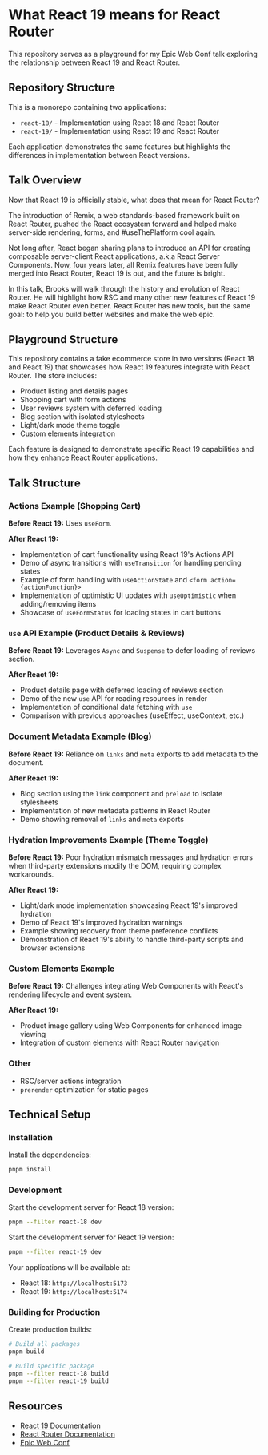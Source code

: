 # What React 19 means for React Router

This repository serves as a playground for my Epic Web Conf talk exploring the relationship between React 19 and React Router.

## Repository Structure

This is a monorepo containing two applications:

- `react-18/` - Implementation using React 18 and React Router
- `react-19/` - Implementation using React 19 and React Router

Each application demonstrates the same features but highlights the differences in implementation between React versions.

## Talk Overview

Now that React 19 is officially stable, what does that mean for React Router?

The introduction of Remix, a web standards-based framework built on React Router, pushed the React ecosystem forward and helped make server-side rendering, forms, and #useThePlatform cool again.

Not long after, React began sharing plans to introduce an API for creating composable server-client React applications, a.k.a React Server Components. Now, four years later, all Remix features have been fully merged into React Router, React 19 is out, and the future is bright.

In this talk, Brooks will walk through the history and evolution of React Router. He will highlight how RSC and many other new features of React 19 make React Router even better. React Router has new tools, but the same goal: to help you build better websites and make the web epic.

## Playground Structure

This repository contains a fake ecommerce store in two versions (React 18 and React 19) that showcases how React 19 features integrate with React Router. The store includes:

- Product listing and details pages
- Shopping cart with form actions
- User reviews system with deferred loading
- Blog section with isolated stylesheets
- Light/dark mode theme toggle
- Custom elements integration

Each feature is designed to demonstrate specific React 19 capabilities and how they enhance React Router applications.

## Talk Structure

### Actions Example (Shopping Cart)

**Before React 19:** Uses `useForm`.

**After React 19:**

- Implementation of cart functionality using React 19's Actions API
- Demo of async transitions with `useTransition` for handling pending states
- Example of form handling with `useActionState` and `<form action={actionFunction}>`
- Implementation of optimistic UI updates with `useOptimistic` when adding/removing items
- Showcase of `useFormStatus` for loading states in cart buttons

### `use` API Example (Product Details & Reviews)

**Before React 19:** Leverages `Async` and `Suspense` to defer loading of reviews section.

**After React 19:**

- Product details page with deferred loading of reviews section
- Demo of the new `use` API for reading resources in render
- Implementation of conditional data fetching with `use`
- Comparison with previous approaches (useEffect, useContext, etc.)

### Document Metadata Example (Blog)

**Before React 19:** Reliance on `links` and `meta` exports to add metadata to the document.

**After React 19:**

- Blog section using the `link` component and `preload` to isolate stylesheets
- Implementation of new metadata patterns in React Router
- Demo showing removal of `links` and `meta` exports

### Hydration Improvements Example (Theme Toggle)

**Before React 19:** Poor hydration mismatch messages and hydration errors when third-party extensions modify the DOM, requiring complex workarounds.

**After React 19:**

- Light/dark mode implementation showcasing React 19's improved hydration
- Demo of React 19's improved hydration warnings
- Example showing recovery from theme preference conflicts
- Demonstration of React 19's ability to handle third-party scripts and browser extensions

### Custom Elements Example

**Before React 19:** Challenges integrating Web Components with React's rendering lifecycle and event system.

**After React 19:**

- Product image gallery using Web Components for enhanced image viewing
- Integration of custom elements with React Router navigation

### Other

- RSC/server actions integration
- `prerender` optimization for static pages

## Technical Setup

### Installation

Install the dependencies:

```bash
pnpm install
```

### Development

Start the development server for React 18 version:

```bash
pnpm --filter react-18 dev
```

Start the development server for React 19 version:

```bash
pnpm --filter react-19 dev
```

Your applications will be available at:

- React 18: `http://localhost:5173`
- React 19: `http://localhost:5174`

### Building for Production

Create production builds:

```bash
# Build all packages
pnpm build

# Build specific package
pnpm --filter react-18 build
pnpm --filter react-19 build
```

## Resources

- [React 19 Documentation](https://react.dev/)
- [React Router Documentation](https://reactrouter.com/)
- [Epic Web Conf](https://epicweb.dev/conf)
